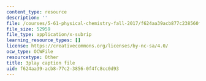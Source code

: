 ```yaml
---
content_type: resource
description: ''
file: /courses/5-61-physical-chemistry-fall-2017/f624aa39acb877c238560f4fc8cc0d93_6ROuKtm5zds.srt
file_size: 52959
file_type: application/x-subrip
learning_resource_types: []
license: https://creativecommons.org/licenses/by-nc-sa/4.0/
ocw_type: OCWFile
resourcetype: Other
title: 3play caption file
uid: f624aa39-acb8-77c2-3856-0f4fc8cc0d93
---
```

